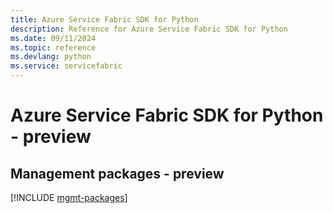 ```yaml
---
title: Azure Service Fabric SDK for Python
description: Reference for Azure Service Fabric SDK for Python
ms.date: 09/11/2024
ms.topic: reference
ms.devlang: python
ms.service: servicefabric
---
```

# Azure Service Fabric SDK for Python - preview

## Management packages - preview
[!INCLUDE [mgmt-packages](service-fabric-mgmt-index.md)]